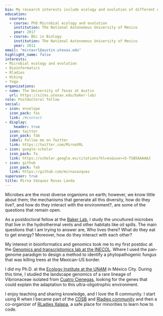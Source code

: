 ```yaml
---
bio: My research interests include ecology and evolution of different organisms mostly microbes.
education:
  courses:
  - course: PhD Microbial ecology and evolution
    institution: The National Autonomous University of Mexico
    year: 2017
  - course: BSc in Biology
    institution: The National Autonomous University of Mexico
    year: 2011
email: "mirnavrl@austin.utexas.edu"
highlight_name: false
interests:
- Microbial ecology and evolution
- Bioinformatics
- Rladies
- Hiking
- Yoga
organizations:
- name: The University of Texas at Austin
  url: https://sites.utexas.edu/baker-lab/
role: Postdoctoral fellow
social:
- icon: envelope
  icon_pack: fas
  link: /#contact
- display:
    header: true
  icon: twitter
  icon_pack: fab
  label: Follow me on Twitter
  link: https://twitter.com/MirnaVRL
- icon: google-scholar
  icon_pack: fa
  link: https://scholar.google.es/citations?hl=es&user=5-TSB5AAAAAJ
- icon: github
  icon_pack: fab
  link: https://github.com/mirnavazquez
superuser: true
title: Mirna Vázquez Rosas Landa
---
```


Microbes are the most diverse organisms on earth; however, we know little about them; the mechanisms that generate all this diversity,  how do they live?, and how do they interact with the environment?, are some of the questions that remain open.

As a postdoctoral fellow at the [Baker Lab](https://sites.utexas.edu/baker-lab/),  I study the uncultured microbes that live in the hydrothermal vents and other habitats like oil spills.  The main questions that I am trying to answer are, Who lives there? What do they eat to get energy? Moreover, how do they interact with each other? 

My interest in bioinformatics and genomics took me to my first postdoc at the [Genomics and transcriptomics lab at the INECOL](https://www.inecol.mx/personal/index.php/moleculares/139-enrique-ibarra-laclette).  Where I used the pan-genome paradigm to design a method to identify a phytopathogenic fungus that was killing trees at the Mexican-US border.

I did my Ph.D. at the [Ecology Institute at the UNAM](http://www.ecologia.unam.mx/web/) in México City. During this time, I studied the landscape genomics of a rare lineage of Vibrionaceae isolated from [Cuatro Cienegas](https://www.sciencemag.org/news/2020/07/watch-threatened-pools-mexican-desert-hold-clues-early-life), looking for the genes that could explain the adaptation to this ultra-oligotrophic environment.

I enjoy teaching and sharing knowledge, and I love the R community. I start using R when I became part of the [CDSB](https://comunidadbioinfo.github.io) and [Rladies community](https://rladies.org) and then a co-organizer of [RLadies Xalapa](https://www.meetup.com/rladies-xalapa/), a safe place for minorities to learn how to code.
